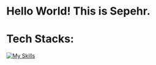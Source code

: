 # Hello World! This is Sepehr.
# Tech Stacks:
[![My Skills](https://skillicons.dev/icons?i=python,java,js,html,css,react)](https://skillicons.dev)
